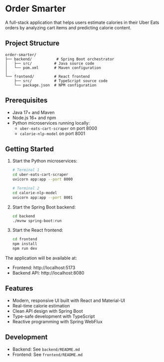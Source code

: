 # Order Smarter

A full-stack application that helps users estimate calories in their Uber Eats orders by analyzing cart items and predicting calorie content.

## Project Structure

```
order-smarter/
├── backend/           # Spring Boot orchestrator
│   ├── src/          # Java source code
│   └── pom.xml       # Maven configuration
│
└── frontend/         # React frontend
    ├── src/          # TypeScript source code
    └── package.json  # NPM configuration
```

## Prerequisites

- Java 17+ and Maven
- Node.js 16+ and npm
- Python microservices running locally:
  - `uber-eats-cart-scraper` on port 8000
  - `calorie-nlp-model` on port 8001

## Getting Started

1. Start the Python microservices:
   ```bash
   # Terminal 1
   cd uber-eats-cart-scraper
   uvicorn app:app --port 8000

   # Terminal 2
   cd calorie-nlp-model
   uvicorn app:app --port 8001
   ```

2. Start the Spring Boot backend:
   ```bash
   cd backend
   ./mvnw spring-boot:run
   ```

3. Start the React frontend:
   ```bash
   cd frontend
   npm install
   npm run dev
   ```

The application will be available at:
- Frontend: http://localhost:5173
- Backend API: http://localhost:8080

## Features

- Modern, responsive UI built with React and Material-UI
- Real-time calorie estimation
- Clean API design with Spring Boot
- Type-safe development with TypeScript
- Reactive programming with Spring WebFlux

## Development

- Backend: See `backend/README.md`
- Frontend: See `frontend/README.md` 